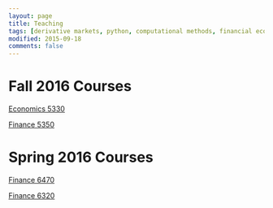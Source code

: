 ```yaml
---
layout: page
title: Teaching
tags: [derivative markets, python, computational methods, financial econometrics]
modified: 2015-09-18
comments: false 
---
```


# Fall 2016 Courses

[Economics 5330](https://broughtj.github.io/Ecn5330)


[Finance 5350](https://broughtj.github.io/Fin5350)


# Spring 2016 Courses

[Finance 6470]()

[Finance 6320]()



